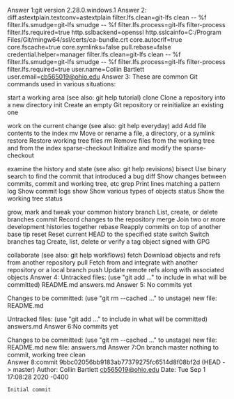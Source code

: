 Answer 1:git version 2.28.0.windows.1
Answer 2: diff.astextplain.textconv=astextplain
filter.lfs.clean=git-lfs clean -- %f
filter.lfs.smudge=git-lfs smudge -- %f
filter.lfs.process=git-lfs filter-process
filter.lfs.required=true
http.sslbackend=openssl
http.sslcainfo=C:/Program Files/Git/mingw64/ssl/certs/ca-bundle.crt
core.autocrlf=true
core.fscache=true
core.symlinks=false
pull.rebase=false
credential.helper=manager
filter.lfs.clean=git-lfs clean -- %f
filter.lfs.smudge=git-lfs smudge -- %f
filter.lfs.process=git-lfs filter-process
filter.lfs.required=true
user.name=Collin Bartlett
user.email=cb565019@ohio.edu
Answer 3: These are common Git commands used in various situations:

start a working area (see also: git help tutorial)
   clone             Clone a repository into a new directory
   init              Create an empty Git repository or reinitialize an existing one

work on the current change (see also: git help everyday)
   add               Add file contents to the index
   mv                Move or rename a file, a directory, or a symlink
   restore           Restore working tree files
   rm                Remove files from the working tree and from the index
   sparse-checkout   Initialize and modify the sparse-checkout

examine the history and state (see also: git help revisions)
   bisect            Use binary search to find the commit that introduced a bug
   diff              Show changes between commits, commit and working tree, etc
   grep              Print lines matching a pattern
   log               Show commit logs
   show              Show various types of objects
   status            Show the working tree status

grow, mark and tweak your common history
   branch            List, create, or delete branches
   commit            Record changes to the repository
   merge             Join two or more development histories together
   rebase            Reapply commits on top of another base tip
   reset             Reset current HEAD to the specified state
   switch            Switch branches
   tag               Create, list, delete or verify a tag object signed with GPG

collaborate (see also: git help workflows)
   fetch             Download objects and refs from another repository
   pull              Fetch from and integrate with another repository or a local branch
   push              Update remote refs along with associated objects
Answer 4: Untracked files:
  (use "git add <file>..." to include in what will be committed)
        README.md
        answers.md
Answer 5: No commits yet

Changes to be committed:
  (use "git rm --cached <file>..." to unstage)
        new file:   README.md

Untracked files:
  (use "git add <file>..." to include in what will be committed)
        answers.md
Answer 6:No commits yet

Changes to be committed:
  (use "git rm --cached <file>..." to unstage)
        new file:   README.md
        new file:   answers.md
Answer 7:On branch master
nothing to commit, working tree clean                        
Answer 8:commit 9bbc02056bb9183ab77379275fc6514d8f08bf2d (HEAD -> master)
Author: Collin Bartlett <cb565019@ohio.edu>
Date:   Tue Sep 1 17:08:28 2020 -0400

    Initial commit
